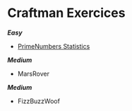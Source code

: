 # Craftman Exercices
**_Easy_**
- [PrimeNumbers Statistics](https://github.com/geleouet/exercices/tree/master/primeStatistics)
 
 
**_Medium_**
- MarsRover

**_Medium_**
- FizzBuzzWoof
